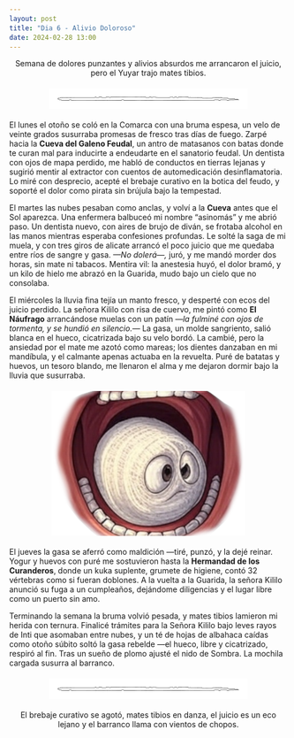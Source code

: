 ```yaml
---
layout: post
title: "Dia 6 - Alivio Doloroso"
date: 2024-02-28 13:00
---
```

<div style="text-align: center;">
  <p>Semana de dolores punzantes y alivios absurdos me arrancaron el juicio, pero el Yuyar trajo mates tibios.</p>
</div>

<img src="/assets/images/separador.png" alt="Separador" style="display: block; margin: 20px auto;">

El lunes el otoño se coló en la Comarca con una bruma espesa, un velo de veinte grados susurraba promesas de fresco tras días de fuego. Zarpé hacia la **Cueva del Galeno Feudal**, un antro de matasanos con batas donde te curan mal para inducirte a endeudarte en el sanatorio feudal. Un dentista con ojos de mapa perdido, me habló de conductos en tierras lejanas y sugirió mentir al extractor con cuentos de automedicación desinflamatoria. Lo miré con desprecio, acepté el brebaje curativo en la botica del feudo, y soporté el dolor como pirata sin brújula bajo la tempestad.
<br>

El martes las nubes pesaban como anclas, y volví a la **Cueva** antes que el Sol aparezca. Una enfermera balbuceó mi nombre “asinomás” y me abrió paso. Un dentista nuevo, con aires de brujo de diván, se frotaba alcohol en las manos mientras esperaba confesiones profundas. Le solté la saga de mi muela, y con tres giros de alicate arrancó el poco juicio que me quedaba entre ríos de sangre y gasa. _—No dolerá—,_ juró, y me mandó morder dos horas, sin mate ni tabacos. Mentira vil: la anestesia huyó, el dolor bramó, y un kilo de hielo me abrazó en la Guarida, mudo bajo un cielo que no consolaba.
<br>

El miércoles la lluvia fina tejía un manto fresco, y desperté con ecos del juicio perdido. La señora Kililo con risa de cuervo, me pintó como **El Náufrago** arrancándose muelas con un patín _—la fulminé con ojos de tormenta, y se hundió en silencio.—_ La gasa, un molde sangriento, salió blanca en el hueco, cicatrizada bajo su velo bordó. La cambié, pero la ansiedad por el mate me azotó como mareas; los dientes danzaban en mi mandíbula, y el calmante apenas actuaba en la revuelta. Puré de batatas y huevos, un tesoro blando, me llenaron el alma y me dejaron dormir bajo la lluvia que susurraba.

<img src="/assets/images/gasa.png" alt="Gasa" style="display: block; margin: 20px auto;">

El jueves la gasa se aferró como maldición —tiré, punzó, y la dejé reinar. Yogur y huevos con puré me sostuvieron hasta la **Hermandad de los Curanderos**, donde un kuka suplente, grumete de higiene, contó 32 vértebras como si fueran doblones. A la vuelta a la Guarida, la señora Kililo anunció su fuga a un cumpleaños, dejándome diligencias y el lugar libre como un puerto sin amo.
<br>

Terminando la semana la bruma volvió pesada, y mates tibios lamieron mi herida con ternura. Finalicé trámites para la Señora Kililo bajo leves rayos de Inti que asomaban entre nubes, y un té de hojas de albahaca caídas como otoño súbito soltó la gasa rebelde —el hueco, libre y cicatrizado, respiró al fin. Tras un sueño de plomo ajusté el nido de Sombra. La mochila cargada susurra al barranco.

<img src="/assets/images/separador.png" alt="Separador" style="display: block; margin: 20px auto;">

<div style="text-align: center;">
  <p>El brebaje curativo se agotó, mates tibios en danza, el juicio es un eco lejano y el barranco llama con vientos de chopos.</p>
</div>

